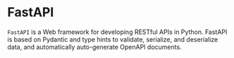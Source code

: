 # FastAPI

`FastAPI` is a Web framework for developing RESTful APIs in Python. FastAPI is based on Pydantic and type hints to validate, serialize, and deserialize data, and automatically auto-generate OpenAPI documents.